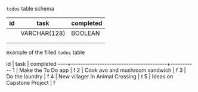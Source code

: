 
`todos` table schema

| id |     task     | completed |
|----|--------------|-----------|
|    | VARCHAR(128) | BOOLEAN   |
|    |              |           |
|    |              |           |

example of the filled `todos` table

 id |                  task                  | completed 
----+----------------------------------------+-----------
  1 | Make the To Do app                     | f
  2 | Cook avo and mushroom sandwich         | f
  3 | Do the laundry                         | f
  4 | New villager in Animal Crossing        | t
  5 | Ideas on Capstone Project              | f